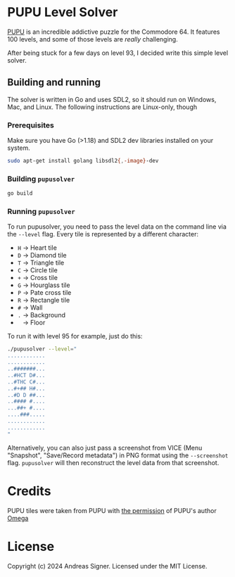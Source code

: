 # PUPU Level Solver

[PUPU](https://www.forum64.de/index.php?thread/151032-pupu-das-neue-highlight-f%C3%BCr-den-c64-ist-da)
is an incredible addictive puzzle for the Commodore 64. It features 100 levels, and some of those
levels are *really* challenging.

After being stuck for a few days on level 93, I decided write this simple level solver.

## Building and running
The solver is written in Go and uses SDL2, so it should run on Windows, Mac, and Linux. The
following instructions are Linux-only, though

### Prerequisites
Make sure you have Go (>1.18) and SDL2 dev libraries installed on your system. 

```bash
sudo apt-get install golang libsdl2{,-image}-dev
```

### Building `pupusolver`
```bash
go build
```

### Running `pupusolver`
To run pupusolver, you need to pass the level data on the command line via the `--level` flag.
Every tile is represented by a different character:

- `H` -> Heart tile
- `D` -> Diamond tile
- `T` -> Triangle tile
- `C` -> Circle tile
- `+` -> Cross tile
- `G` -> Hourglass tile
- `P` -> Pate cross tile
- `R` -> Rectangle tile
- `#` -> Wall
- `.` -> Background
- ` ` -> Floor

To run it with level 95 for example, just do this:

```bash
./pupusolver --level="
............
............
..#######...
..#HCT D#...
..#THC C#...
..#+## H#...
..#D D ##...
..#### #....
...##+ #....
....###.....
............
............
"
```

Alternatively, you can also just pass a screenshot from VICE (Menu "Snapshot", "Save/Record metadata")
in PNG format using the `--screenshot` flag. `pupusolver` will then reconstruct the level data from 
that screenshot.

# Credits
PUPU tiles were taken from PUPU with [the permission](https://www.forum64.de/index.php?thread/151032-pupu-das-neue-highlight-f%C3%BCr-den-c64-ist-da/&postID=2212822#post2212822) of PUPU's author [Omega](https://www.forum64.de/wcf/index.php?user/27229-omega/)

# License 
Copyright (c) 2024 Andreas Signer.
Licensed under the MIT License.
